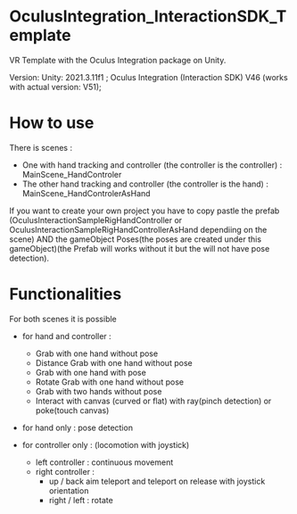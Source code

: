 # OculusIntegration_InteractionSDK_Template

VR Template with the Oculus Integration package on Unity.



Version: Unity: 2021.3.11f1 ; 
Oculus Integration (Interaction SDK) V46 (works with actual version: V51);

# How to use 
There is  scenes :
- One with hand tracking and controller (the controller is the controller) : MainScene_HandControler 
- The other hand tracking and controller (the controller is the hand) : MainScene_HandControlerAsHand

If you want to create your own project you have to copy pastle the prefab (OculusInteractionSampleRigHandController or OculusInteractionSampleRigHandControllerAsHand dependiing on the scene) AND the gameObject Poses(the poses are created under this gameObject)(the Prefab will works without it but the will not have pose detection).

# Functionalities
For both scenes it is possible 
- for hand and controller :
  - Grab with one hand without pose 
  - Distance Grab with one hand without pose 
  - Grab with one hand with pose 
  - Rotate Grab with one hand without pose 
  - Grab with two hands without pose 
  - Interact with canvas (curved or flat) with ray(pinch detection) or poke(touch canvas)

- for hand only : pose detection 
- for controller only : (locomotion with joystick)
  - left controller : continuous movement 
  - right controller : 
    - up / back  aim teleport and teleport on release with joystick orientation 
    - right / left : rotate 
